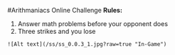 #Arithmaniacs Online Challenge
**Rules:**
1. Answer math problems before your opponent does
2. Three strikes and you lose
```
![Alt text](/ss/ss_0.0.3_1.jpg?raw=true "In-Game")
